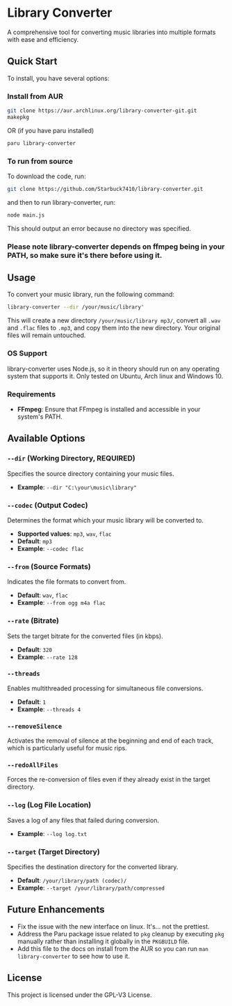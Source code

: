 # Library Converter

A comprehensive tool for converting music libraries into multiple formats with ease and efficiency.

## Quick Start

To install, you have several options:

### Install from AUR
```bash
git clone https://aur.archlinux.org/library-converter-git.git
makepkg
```
OR (if you have paru installed)
```bash
paru library-converter
```

### To run from source
To download the code, run:
```bash
git clone https://github.com/Starbuck7410/library-converter.git
```
and then to run library-converter, run:
```bash
node main.js
```
This should output an error because no directory was specified.

### Please note library-converter depends on ffmpeg being in your PATH, so make sure it's there before using it.

## Usage

To convert your music library, run the following command:
```bash
library-converter --dir /your/music/library"
```

This will create a new directory `/your/music/library mp3/`, convert all `.wav` and `.flac` files to `.mp3`, and copy them into the new directory. Your original files will remain untouched.

### OS Support

library-converter uses Node.js, so it in theory should run on any operating system that supports it. Only tested on Ubuntu, Arch linux and Windows 10.

### Requirements

- **FFmpeg**: Ensure that FFmpeg is installed and accessible in your system's PATH.

## Available Options

### `--dir` (Working Directory, REQUIRED)

Specifies the source directory containing your music files.

- **Example**: `--dir "C:\your\music\library"`

### `--codec` (Output Codec)

Determines the format which your music library will be converted to.

- **Supported values**: `mp3`, `wav`, `flac`
- **Default**: `mp3`
- **Example**: `--codec flac`

### `--from` (Source Formats)

Indicates the file formats to convert from.

- **Default**: `wav`, `flac`
- **Example**: `--from ogg m4a flac`

### `--rate` (Bitrate)

Sets the target bitrate for the converted files (in kbps).

- **Default**: `320`
- **Example**: `--rate 128`

### `--threads`

Enables multithreaded processing for simultaneous file conversions.

- **Default**: `1`
- **Example**: `--threads 4`

### `--removeSilence`

Activates the removal of silence at the beginning and end of each track, which is particularly useful for music rips.

### `--redoAllFiles`

Forces the re-conversion of files even if they already exist in the target directory.

### `--log` (Log File Location)

Saves a log of any files that failed during conversion.

- **Example**: `--log log.txt`

### `--target` (Target Directory)

Specifies the destination directory for the converted library.

- **Default**: `/your/library/path (codec)/`
- **Example**: `--target /your/library/path/compressed`

## Future Enhancements
- Fix the issue with the new interface on linux. It's... not the prettiest.
- Address the Paru package issue related to `pkg` cleanup by executing `pkg` manually rather than installing it globally in the `PKGBUILD` file.
- Add this file to the docs on install from the AUR so you can run ```man library-converter``` to see how to use it.

## License

This project is licensed under the GPL-V3 License.

